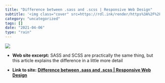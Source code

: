 ```yaml
---
title: "Difference between .sass and .scss | Responsive Web Design"
subtitle: '<img class="cover" src=https://rdl.ink/render/https%3A%2F%2Fresponsivedesign.is%2Farticles%2Fdiffere...'
category: "uncategorized"
tags: []
date: "2021-04-06"
type: "rain"
---
```

<img class="cover" src=https://rdl.ink/render/https%3A%2F%2Fresponsivedesign.is%2Farticles%2Fdifference-between-sass-and-scss>



* **Web site excerpt:** SASS and SCSS are practically the same thing, but this article explains the difference in a little more detail

* **Link to site:** **[Difference between .sass and .scss | Responsive Web Design](https://responsivedesign.is/articles/difference-between-sass-and-scss)**
